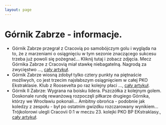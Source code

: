 ```yaml
---
layout: page
---
```

# Górnik Zabrze - informacje.
  * Górnik Zabrze przegrał z Cracovią po samobójczym golu i wygląda na to, że z marzeniami o osiągnięciu w tym sezonie znaczącego sukcesu trzeba już powoli się pożegnać... Kliknij tutaj i zobacz zdjęcia. Mecz Górnika Zabrze z Cracovią miał stawkę niebagatelną. Nagrodą za zwycięstwo ..., [cały artykuł](https://zabrze.naszemiasto.pl/gornik-zabrze-przegral-po-raz-kolejny-kibice-przezyli-rozczarowanie-na-meczu-z-cracovia-zobacz-zdjecia-z-trybun/ar/c2p2-27319707).
  * Górnik Zabrze wiosną zdobył tylko cztery punkty na piętnaście możliwych, co jest trzecim najsłabszym osiągnięciem w całej PKO Ekstraklasie. Klub z Roosevelta po raz kolejny płaci ..., [cały artykuł](https://dziennikzachodni.pl/gornik-zabrze-wiosna-zdobyl-tylko-cztery-punkty-rafal-musiol-czy-jan-urban-zaczyna-odczuwac-zniechecenie/ar/c2p2-27323705).
  * Górnik II Zabrze: Wygrana na boisku lidera. Pszczółka z kolejnym golem. Doskonale rundę rewanżową rozpoczęli piłkarze drugiego Górnika, którzy we Wrocławiu pokonali... Ambitny obrońca - podobnie jak koledzy z zespołu - był po ostatnim gwizdku rozczarowany wynikiem... Trójkolorowi ulegli Cracovii 0:1 w meczu 23. kolejki PKO BP EKstraklasy., [cały artykuł](https://www.gornikzabrze.pl/wydarzenia).
